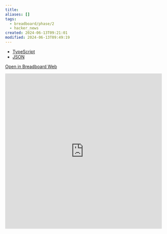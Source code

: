 ```yaml
---
title:
aliases: []
tags:
  - breadboard/phase/2
  - hacker_news
created: 2024-06-13T09:21:01
modified: 2024-06-13T09:49:19
---
```


- [TypeScript](https://github.com/breadboard-ai/breadboard/blob/main/packages/breadboard-web/src/boards/hacker-news-algolia-story-from-id.ts)
- [JSON](https://github.com/breadboard-ai/breadboard/blob/main/packages/breadboard-web/public/graphs/hacker-news-algolia-story-from-id.json)

[Open in Breadboard Web](https://breadboard-ai.web.app/?board=https://raw.githubusercontent.com/breadboard-ai/breadboard/main/packages/breadboard-web/public/graphs/hacker-news-algolia-story-from-id.json)

<iframe src="https://breadboard-ai.web.app/?board=https://raw.githubusercontent.com/breadboard-ai/breadboard/main/packages/breadboard-web/public/graphs/hacker-news-algolia-story-from-id.json&embed" style="width: 100%; height: 500px; border: 0;"></iframe>

